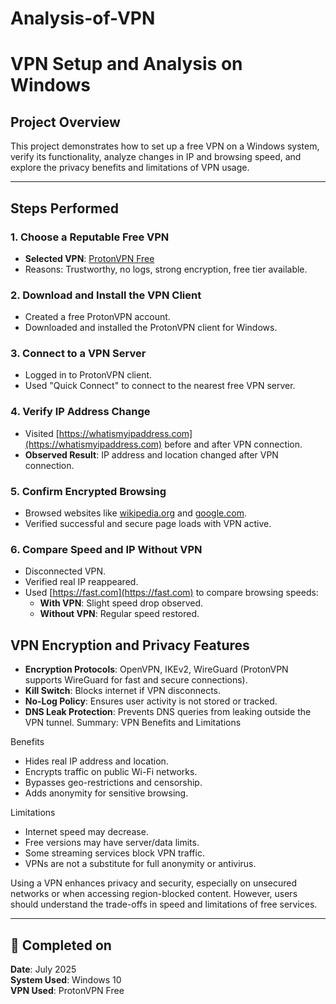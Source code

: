 # Analysis-of-VPN
#  VPN Setup and Analysis on Windows

##  Project Overview
This project demonstrates how to set up a free VPN on a Windows system, verify its functionality, analyze changes in IP and browsing speed, and explore the privacy benefits and limitations of VPN usage.

---

##  Steps Performed

### 1. Choose a Reputable Free VPN
- **Selected VPN**: [ProtonVPN Free](https://protonvpn.com)
- Reasons: Trustworthy, no logs, strong encryption, free tier available.

### 2. Download and Install the VPN Client
- Created a free ProtonVPN account.
- Downloaded and installed the ProtonVPN client for Windows.

### 3. Connect to a VPN Server
- Logged in to ProtonVPN client.
- Used "Quick Connect" to connect to the nearest free VPN server.

### 4. Verify IP Address Change
- Visited [https://whatismyipaddress.com](https://whatismyipaddress.com) before and after VPN connection.
- **Observed Result**: IP address and location changed after VPN connection.

### 5. Confirm Encrypted Browsing
- Browsed websites like [wikipedia.org](https://www.wikipedia.org) and [google.com](https://www.google.com).
- Verified successful and secure page loads with VPN active.

### 6. Compare Speed and IP Without VPN
- Disconnected VPN.
- Verified real IP reappeared.
- Used [https://fast.com](https://fast.com) to compare browsing speeds:
  - **With VPN**: Slight speed drop observed.
  - **Without VPN**: Regular speed restored.

##  VPN Encryption and Privacy Features

- **Encryption Protocols**: OpenVPN, IKEv2, WireGuard (ProtonVPN supports WireGuard for fast and secure connections).
- **Kill Switch**: Blocks internet if VPN disconnects.
- **No-Log Policy**: Ensures user activity is not stored or tracked.
- **DNS Leak Protection**: Prevents DNS queries from leaking outside the VPN tunnel.
Summary: VPN Benefits and Limitations

 Benefits
- Hides real IP address and location.
- Encrypts traffic on public Wi-Fi networks.
- Bypasses geo-restrictions and censorship.
- Adds anonymity for sensitive browsing.

 Limitations
- Internet speed may decrease.
- Free versions may have server/data limits.
- Some streaming services block VPN traffic.
- VPNs are not a substitute for full anonymity or antivirus.


Using a VPN enhances privacy and security, especially on unsecured networks or when accessing region-blocked content. However, users should understand the trade-offs in speed and limitations of free services.

---

## 📅 Completed on
**Date**: July 2025  
**System Used**: Windows 10  
**VPN Used**: ProtonVPN Free


